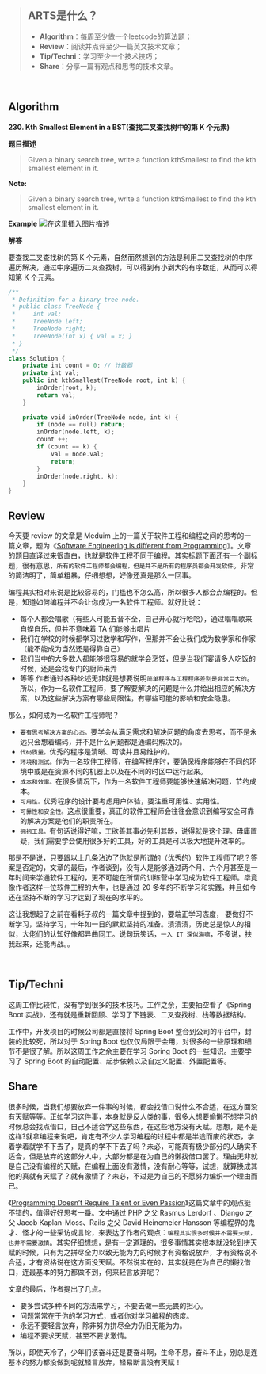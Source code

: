 > ## ARTS是什么？
> - **Algorithm**：每周至少做一个leetcode的算法题；
> - **Review**：阅读并点评至少一篇英文技术文章；
> - **Tip/Techni**：学习至少一个技术技巧；
> - **Share**：分享一篇有观点和思考的技术文章。

<br>


## Algorithm
**230. Kth Smallest Element in a BST(查找二叉查找树中的第 K 个元素)**

**题目描述**

> Given a binary search tree, write a function kthSmallest to find the
> kth smallest element in it.

**Note:**

> Given a binary search tree, write a function kthSmallest to find the
> kth smallest element in it.

**Example**
![在这里插入图片描述](https://img-blog.csdnimg.cn/20181210002733733.png?x-oss-process=image/watermark,type_ZmFuZ3poZW5naGVpdGk,shadow_10,text_aHR0cHM6Ly9ibG9nLmNzZG4ubmV0L0JpZ19Sb3Rvcg==,size_16,color_FFFFFF,t_70)

**解答**

要查找二叉查找树的第 K 个元素，自然而然想到的方法是利用二叉查找树的中序遍历解决，通过中序遍历二叉查找树，可以得到有小到大的有序数组，从而可以得知第 K 个元素。

```swift
/**
 * Definition for a binary tree node.
 * public class TreeNode {
 *     int val;
 *     TreeNode left;
 *     TreeNode right;
 *     TreeNode(int x) { val = x; }
 * }
 */
class Solution {
	private int count = 0; // 计数器
	private int val;
    public int kthSmallest(TreeNode root, int k) {
        inOrder(root, k);
        return val;
    }
    
    private void inOrder(TreeNode node, int k) {
        if (node == null) return;
        inOrder(node.left, k);
        count ++;
        if (count == k) {
            val = node.val;
            return;
        }
        inOrder(node.right, k);
    }
}
```

## Review
今天要 review 的文章是 Meduim 上的一篇关于软件工程和编程之间的思考的一篇文章，题为《[Software Engineering is different from Programming](https://edgecoders.com/software-engineering-is-different-from-programming-b108c135af26)》。文章的题目直译过来很直白，也就是软件工程不同于编程。其实标题下面还有一个副标题，很有意思，`所有的软件工程师都会编程，但是并不是所有的程序员都会开发软件`。非常的简洁明了，简单粗暴，仔细想想，好像还真是那么一回事。

编程其实相对来说是比较容易的，门槛也不怎么高，所以很多人都会点编程的。但是，知道如何编程并不会让你成为一名软件工程师。就好比说：

 - 每个人都会唱歌（有些人可能五音不全，自己开心就行哈哈），通过唱唱歌来自娱自乐，但并不意味着 TA 们能够出唱片
 - 我们在学校的时候都学习过数学和写作，但那并不会让我们成为数学家和作家（能不能成为当然还是得靠自己）
 - 我们当中的大多数人都能够很容易的就学会烹饪，但是当我们宴请多人吃饭的时候，还是会找专门的厨师来弄
 - 等等
作者通过各种论述无非就是想要说明`简单程序与工程程序差别是非常巨大的`。所以，作为一名软件工程师，要了解要解决的问题是什么并给出相应的解决方案，以及这些解决方案有哪些局限性，有哪些可能的影响和安全隐患。

那么，如何成为一名软件工程师呢？

 - `要有思考解决方案的心态。`要学会从满足需求和解决问题的角度去思考，而不是永远只会想着编码，并不是什么问题都是通编码解决的。
 - `代码质量。`优秀的程序是清晰、可读并且易维护的。
 - `环境和测试。`作为一名软件工程师，在编写程序时，要确保程序能够在不同的环境中或是在资源不同的机器上以及在不同的时区中运行起来。
 - `成本和效率。`在很多情况下，作为一名软件工程师要能够快速解决问题，节约成本。
 -  `可用性。`优秀程序的设计要考虑用户体验，要注重可用性、实用性。
 - `可靠性和安全性。`这点很重要，真正的软件工程师会往往会意识到编写安全可靠的解决方案是他们的职责所在。
 - `拥抱工具。`有句话说得好嘛，工欲善其事必先利其器，说得就是这个理。毋庸置疑，我们需要学会使用很多好的工具，好的工具是可以极大地提升效率的。
 
 那是不是说，只要跟以上几条沾边了你就是所谓的（优秀的）软件工程师了呢？答案是否定的，文章的最后，作者谈到，没有人是能够通过两个月、六个月甚至是一年时间来学通软件工程的，更不可能在所谓的训练营中学习成为软件工程师。毕竟像作者这样一位软件工程的大牛，也是通过 20 多年的不断学习和实践，并且如今还在坚持不断的学习才达到了现在的水平的。

这让我想起了之前在看耗子叔的一篇文章中提到的，要端正学习态度， 要做好不断学习，坚持学习，十年如一日的默默坚持的准备。渍渍渍，历史总是惊人的相似，大佬们的认知好像都异曲同工。说句玩笑话，`一入 IT 深似海嘛`，不多说，扶我起来，还能再战。。

<br>

## Tip/Techni
这周工作比较忙，没有学到很多的技术技巧。工作之余，主要抽空看了《Spring Boot 实战》，还有就是重新回顾、学习了下链表、二叉查找树、栈等数据结构。

工作中，开发项目的时候公司都是直接将 Spring Boot 整合到公司的平台中，封装的比较死，所以对于 Spring Boot 也仅仅局限于会用，对很多的一些原理和细节不是很了解。所以这周工作之余主要在学习 Spring Boot 的一些知识。主要学习了 Spring Boot 的自动配置、起步依赖以及自定义配置、外置配置等。
<br>

## Share

很多时候，当我们想要放弃一件事的时候，都会找借口说什么不合适，在这方面没有天赋等等。正如学习这件事，本身就是反人类的事，很多人想要偷懒不想学习的时候总会找点借口，自己不适合学这些东西，在这些地方没有天赋。想想，是不是这样?就拿编程来说吧，肯定有不少人学习编程的过程中都是半途而废的状态，学着学着就学不下去了，是真的学不下去了吗？未必，可能真有极少部分的人确实不适合，但是放弃的这部分人中，大部分都是在为自己的懒找借口罢了。理由无非就是自己没有编程的天赋，在编程上面没有激情，没有耐心等等，试想，就算换成其他的真就有天赋了？就有激情了？未必，不过是为自己的不愿努力编织一个理由而已。

《[Programming Doesn’t Require Talent or Even Passion](https://medium.com/@WordcorpGlobal/programming-doesnt-require-talent-or-even-passion-11422270e1e4)》这篇文章中的观点挺不错的，值得好好思考一番。文中通过 PHP 之父 Rasmus Lerdorf 、Django 之父 Jacob Kaplan-Moss、Rails 之父 David Heinemeier Hansson 等编程界的鬼才、怪才的一些采访或言论，来表达了作者的观点：`编程其实很多时候并不需要天赋，也并不需要激情`。其实仔细想想，是有一定道理的，很多事情其实根本就没轮到拼天赋的时候，只有为之拼尽全力以致无能为力的时候才有资格说放弃，才有资格说不合适，才有资格说在这方面没天赋。不然说实在的，其实就是在为自己的懒找借口，连最基本的努力都做不到，何来轻言放弃呢？

文章的最后，作者提出了几点。

 - 要多尝试多种不同的方法来学习，不要去做一些无畏的担心。
 - 问题常常在于你的学习方式，或者你对学习编程的态度。
 - 永远不要轻言放弃，除非努力拼尽全力仍旧无能为力。
 - 编程不要求天赋，甚至不要求激情。

所以，即使天冷了，少年们该奋斗还是要奋斗啊，生命不息，奋斗不止，别总是连基本的努力都没做到呢就轻言放弃，轻易断言没有天赋！


